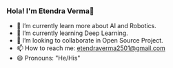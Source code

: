 ### Hola! I'm Etendra Verma👋

- 🔭 I’m currently learn more about AI and Robotics.
- 🌱 I’m currently learning Deep Learning.
- 👯 I’m looking to collaborate in Open Source Project.
- 📫 How to reach me: etendraverma2501@gmail.com
- 😄 Pronouns: "He/His"
